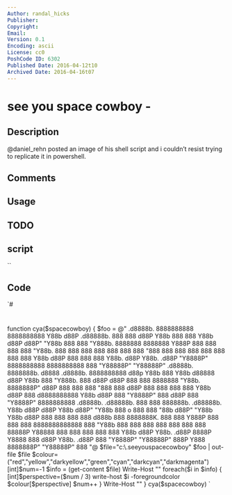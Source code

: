 ```yaml
---
Author: randal_hicks
Publisher: 
Copyright: 
Email: 
Version: 0.1
Encoding: ascii
License: cc0
PoshCode ID: 6302
Published Date: 2016-04-12t10
Archived Date: 2016-04-16t07
---
```


# see you space cowboy - 

## Description

@daniel_rehn posted an image of his shell script and i couldn’t resist trying to replicate it in powershell.

## Comments



## Usage



## TODO



## script

``

## Code

`#
 #
 
 function cya($spacecowboy)
 {
 $foo = @"
  .d8888b.  8888888888 8888888888      Y88b   d88P  .d88888b.  888     888
 d88P  Y88b 888        888              Y88b d88P  d88P" "Y88b 888     888
  "Y888b.   8888888    8888888            Y888P    888     888 888     888
     "Y88b. 888        888                 888     888     888 888     888
       "888 888        888                 888     888     888 888     888
 Y88b  d88P 888        888                 888     Y88b.  d88P Y88b. .d88P
  "Y8888P"  8888888888 8888888888          888      "Y88888P"   "Y88888P"
  .d8888b.  8888888b.     d8888  .d8888b.  8888888888
 d88p  Y88b 888   Y88b   d88888 d88P  Y88b 888
  "Y888b.   888   d88P d88P 888 888        8888888
     "Y88b. 8888888P" d88P  888 888        888
       "888 888      d88P   888 888    888 888
 Y88b  d88P 888     d8888888888 Y88b  d88P 888
  "Y8888P"  888    d88P     888  "Y8888P"  8888888888
  .d8888b.   .d88888b.  888       888 888888b.    .d88888b. Y88b   d88P
 d88P  Y88b d88P" "Y88b 888   o   888 888  "88b  d88P" "Y88b Y88b d88P
 888        888     888 888 d888b 888 8888888K.  888     888   Y888P
 888        888     888 8888888888888 888  "Y88b 888     888    888
 888    888 888     888 88888P Y88888 888    888 888     888    888
 Y88b  d88P Y88b. .d88P 8888P   Y8888 888   d88P Y88b. .d88P    888
  "Y8888P"   "Y88888P"  888P     Y888 8888888P"   "Y88888P"     888
 "@
  $file="c:\.seeyouspacecowboy"
  $foo | out-file $file
  $colour=("red","yellow","darkyellow","green","cyan","darkcyan","darkmagenta")
  [int]$num=-1
  $info = (get-content $file)
  Write-Host ""
  foreach($i in $info) 
     {
      [int]$perspective=($num / 3)
      write-host $i -foregroundcolor $colour[$perspective]
      $num++   
     }
  Write-Host ""
 }
 cya($spacecowboy)
`

